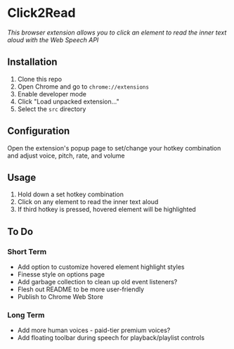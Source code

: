 # Click2Read

*This browser extension allows you to click an element to read the inner text aloud with the Web Speech API*


## Installation

1. Clone this repo
2. Open Chrome and go to `chrome://extensions`
3. Enable developer mode
4. Click "Load unpacked extension..."
5. Select the `src` directory


## Configuration

Open the extension's popup page to set/change your hotkey combination and adjust voice, pitch, rate, and volume


## Usage

1. Hold down a set hotkey combination
2. Click on any element to read the inner text aloud
3. If third hotkey is pressed, hovered element will be highlighted


## To Do

### Short Term

- Add option to customize hovered element highlight styles
- Finesse style on options page
- Add garbage collection to clean up old event listeners?
- Flesh out README to be more user-friendly
- Publish to Chrome Web Store

### Long Term

- Add more human voices - paid-tier premium voices?
- Add floating toolbar during speech for playback/playlist controls